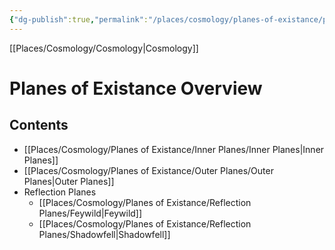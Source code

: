 ```yaml
---
{"dg-publish":true,"permalink":"/places/cosmology/planes-of-existance/planes-of-existance/","dgHomeLink":true,"dgPassFrontmatter":true}
---
```


[[Places/Cosmology/Cosmology|Cosmology]]
# Planes of Existance Overview
 ## Contents
- [[Places/Cosmology/Planes of Existance/Inner Planes/Inner Planes|Inner Planes]]
- [[Places/Cosmology/Planes of Existance/Outer Planes/Outer Planes|Outer Planes]]
- Reflection Planes
	- [[Places/Cosmology/Planes of Existance/Reflection Planes/Feywild|Feywild]]
	- [[Places/Cosmology/Planes of Existance/Reflection Planes/Shadowfell|Shadowfell]]
